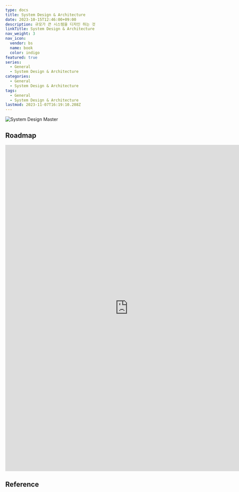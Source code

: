 ```yaml
---
type: docs
title: System Design & Architecture
date: 2023-10-15T12:46:00+09:00
description: 규모가 큰 시스템을 디자인 하는 것
linkTitle: System Design & Architecture
nav_weight: 3
nav_icon:
  vendor: bs
  name: book
  color: indigo
featured: true
series:
  - General
  - System Design & Architecture
categories:
  - General
  - System Design & Architecture
tags:
  - General
  - System Design & Architecture
lastmod: 2023-11-07T16:19:10.208Z
---
```


![System Design Master](/notes/system-design-master.webp#center)

## Roadmap

<p align="center">
<iframe width="768" height="1024" src="https://roadmap.sh/system-design?s=652b754df43a58c923ce9d26" frameborder="0" allow="accelerometer; autoplay; encrypted-media; gyroscope; picture-in-picture" allowfullscreen></iframe>
</p>

## Reference
